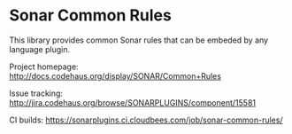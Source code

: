 Sonar Common Rules
=========================

This library provides common Sonar rules that can be embeded by any language plugin.

Project homepage:
http://docs.codehaus.org/display/SONAR/Common+Rules

Issue tracking:
http://jira.codehaus.org/browse/SONARPLUGINS/component/15581

CI builds:
https://sonarplugins.ci.cloudbees.com/job/sonar-common-rules/
